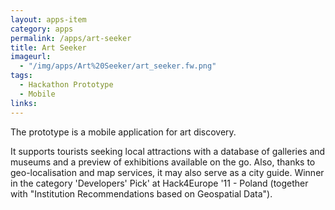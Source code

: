 ```yaml
---
layout: apps-item
category: apps
permalink: /apps/art-seeker
title: Art Seeker
imageurl:
  - "/img/apps/Art%20Seeker/art_seeker.fw.png"
tags:
  - Hackathon Prototype
  - Mobile
links:
---
```


The prototype is a mobile application for art discovery.

It supports tourists seeking local attractions with a database of galleries and museums and a preview of exhibitions available on the go. Also, thanks to geo-localisation and map services, it may also serve as a city guide. Winner in the category 'Developers' Pick' at Hack4Europe '11 - Poland (together with "Institution Recommendations based on Geospatial Data").


